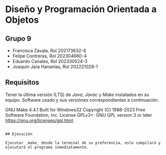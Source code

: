 # Diseño y Programación Orientada a Objetos

## Grupo 9
- Francisca Zavala, Rol 202173632-8
- Felipe Contreras, Rol 202304660-4
- Eduardo Canales, Rol 202330524-3
- Joaquín Jara Hananías, Rol 202221028-1

## Requisitos
Tener la última versión (LTS) de _Java_, _Javac_ y _Make_ instalados en su equipo. Software usado y sus versiónes correspondientes a continuación.

GNU Make 4.4.1
Built for Windows32
Copyright (C) 1988-2023 Free Software Foundation, Inc.
License GPLv3+: GNU GPL version 3 or later <https://gnu.org/licenses/gpl.html>
```

## Ejecución

Ejecutar _make_ desde la terminal de su preferencia, esto compilará y ejecutará el programa inmediatamente.
